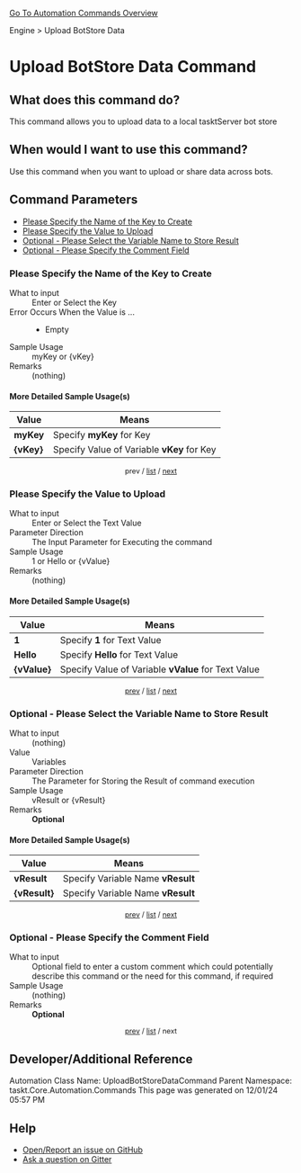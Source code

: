 <!--TITLE: Upload BotStore Data Command -->
<!-- SUBTITLE: a command in the Engine group. -->
[Go To Automation Commands Overview](/automation-commands.md)


Engine &gt; Upload BotStore Data


# Upload BotStore Data Command


## What does this command do?
This command allows you to upload data to a local tasktServer bot store


## When would I want to use this command?
Use this command when you want to upload or share data across bots.


<a id="param_list"></a>
## Command Parameters
- [Please Specify the Name of the Key to Create](#param_0)
- [Please Specify the Value to Upload](#param_1)
- [Optional - Please Select the Variable Name to Store Result](#param_2)
- [Optional - Please Specify the Comment Field](#param_3)


<a id="param_0"></a>
### Please Specify the Name of the Key to Create


<dl>
<dt>What to input</dt><dd>Enter or Select the Key</dd>
<dt>Error Occurs When the Value is ...</dt><dd><ul>
<li>Empty</li>
</ul></dd>
<dt>Sample Usage</dt><dd>myKey or {vKey}</dd>
<dt>Remarks</dt><dd>(nothing)</dd>
</dl>




#### More Detailed Sample Usage(s)
| Value | Means |
|---|---|
| <strong>myKey</strong> | Specify **myKey** for Key |
| <strong>{vKey}</strong> | Specify Value of Variable **vKey** for Key |


<div style="font-size: 90%; text-align: center">


prev / [list](#param_list) / [next](#param_1)


</div>


<a id="param_1"></a>
### Please Specify the Value to Upload


<dl>
<dt>What to input</dt><dd>Enter or Select the Text Value</dd>
<dt>Parameter Direction</dt><dd>The Input Parameter for Executing the command</dd>
<dt>Sample Usage</dt><dd>1 or Hello or {vValue}</dd>
<dt>Remarks</dt><dd>(nothing)</dd>
</dl>




#### More Detailed Sample Usage(s)
| Value | Means |
|---|---|
| <strong>1</strong> | Specify **1** for Text Value |
| <strong>Hello</strong> | Specify **Hello** for Text Value |
| <strong>{vValue}</strong> | Specify Value of Variable **vValue** for Text Value |


<div style="font-size: 90%; text-align: center">


[prev](#param_1) / [list](#param_list) / [next](#param_2)


</div>


<a id="param_2"></a>
### Optional - Please Select the Variable Name to Store Result


<dl>
<dt>What to input</dt><dd>(nothing)</dd>
<dt>Value</dt><dd>Variables</dd>
<dt>Parameter Direction</dt><dd>The Parameter for Storing the Result of command execution</dd>
<dt>Sample Usage</dt><dd>vResult or {vResult}</dd>
<dt>Remarks</dt><dd><strong>Optional</strong><br></dd>
</dl>




#### More Detailed Sample Usage(s)
| Value | Means |
|---|---|
| <strong>vResult</strong> | Specify Variable Name **vResult** |
| <strong>{vResult}</strong> | Specify Variable Name **vResult** |


<div style="font-size: 90%; text-align: center">


[prev](#param_2) / [list](#param_list) / [next](#param_3)


</div>


<a id="param_3"></a>
### Optional - Please Specify the Comment Field


<dl>
<dt>What to input</dt><dd>Optional field to enter a custom comment which could potentially describe this command or the need for this command, if required</dd>
<dt>Sample Usage</dt><dd>(nothing)</dd>
<dt>Remarks</dt><dd><strong>Optional</strong><br></dd>
</dl>




<div style="font-size: 90%; text-align: center">


[prev](#param_3) / [list](#param_list) / next


</div>


## Developer/Additional Reference
Automation Class Name: UploadBotStoreDataCommand
Parent Namespace: taskt.Core.Automation.Commands
This page was generated on 12/01/24 05:57 PM


## Help
- [Open/Report an issue on GitHub](https://github.com/rcktrncn/taskt/issues/new)
- [Ask a question on Gitter](https://gitter.im/taskt-rpa/Lobby)
